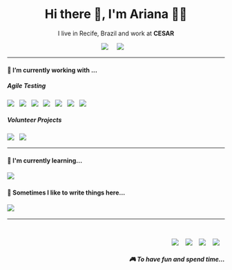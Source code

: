 <h1 align='center'> Hi there 👋, I'm Ariana  👩‍💻 </h1>

<p align='center'>
  I live in Recife, Brazil and work at <b>CESAR</b> 
</p>

<p align='center'>
  <a href="https://www.linkedin.com/in/ariana-lima-48bb98170/"><img src="https://img.shields.io/badge/linkedin-%230077B5.svg?&style=for-the-badge&logo=linkedin&logoColor=white" /></a>&nbsp;&nbsp;&nbsp;&nbsp;
  <a href="mailto:arianalimaguimaraes@gmail.com?subject=Contato%20profissional"><img src="https://img.shields.io/badge/gmail-%23D14836.svg?&style=for-the-badge&logo=gmail&logoColor=white" /></a>&nbsp;&nbsp;&nbsp;&nbsp;

</p>


<hr>


<!--
**StefanyVasc/StefanyVasc** is a ✨ _special_ ✨ repository because its `README.md` (this file) appears on your GitHub profile.

Here are some ideas to get you started:

- 🔭 I’m currently working on ...
- 🌱 I’m currently learning ...
- 👯 I’m looking to collaborate on ...
- 🤔 I’m looking for help with ...
- 💬 Ask me about ...
- 📫 How to reach me: ...
- 😄 Pronouns: ...
- ⚡ Fun fact: ...
-->




<h4> 🔭 I’m currently working with ...</h4>


<h5> Agile Testing</h5>
<p >
  <img src="https://img.shields.io/badge/google%20sheets%20-%230F9D58.svg?&style=for-the-badge&logo=google-sheets&logoColor=white" />&nbsp;&nbsp;
  <img src="https://img.shields.io/badge/postman%20-%23FF6C37.svg?&style=for-the-badge&logo=postman&logoColor=white" />&nbsp;&nbsp;
  <img src="https://img.shields.io/badge/python%20-%233776AB.svg?&style=for-the-badge&logo=python&logoColor=white" />&nbsp;&nbsp;
  <img src="https://img.shields.io/badge/git%20-%23F05032.svg?&style=for-the-badge&logo=git&logoColor=white" />&nbsp;&nbsp;
  <img src="https://img.shields.io/badge/jira%20-%230052CC.svg?&style=for-the-badge&logo=jira&logoColor=white" />&nbsp;&nbsp;
  <img src="https://img.shields.io/badge/jenkins%20-%23D24939.svg?&style=for-the-badge&logo=jenkins&logoColor=white" />&nbsp;&nbsp;
  <img src="https://img.shields.io/badge/docker%20-%232496ED.svg?&style=for-the-badge&logo=docker&logoColor=white" />&nbsp;&nbsp;
</p>


<h5>Volunteer Projects</h5>
<p >
  <img src="https://img.shields.io/badge/python%20-%233776AB.svg?&style=for-the-badge&logo=python&logoColor=white" />&nbsp;&nbsp;
  <img src="https://img.shields.io/badge/googlesheets%20-%230F9D58.svg?&style=for-the-badge&logo=googlesheets&logoColor=white" />&nbsp;&nbsp;
</p>

<hr>

<h4>🌱 I'm currently learning...</h4>
<p >
  <img src="https://img.shields.io/badge/flutter%20-%2302569B.svg?&style=for-the-badge&logo=flutter&logoColor=white" />&nbsp;&nbsp;&nbsp;
</p>


<p align='right'>
<h4>💬 Sometimes I like to write things here...</h4>
  <a href="https://medium.com/@arianalimaguimaraes"><img src="https://img.shields.io/badge/medium-%2312100E.svg?&style=for-the-badge&logo=medium&logoColor=white" /></a>&nbsp;&nbsp;&nbsp;
</p>


<hr>

<br>
<p align="right">
  <img src="https://img.shields.io/badge/netflix-%23E50914.svg?&style=for-the-badge&logo=netflix&logoColor=white" /></a>&nbsp;&nbsp;&nbsp;
  <img src="https://img.shields.io/badge/kindle-%23FF9900.svg?&style=for-the-badge&logo=amazon&logoColor=white" /></a>&nbsp;&nbsp;&nbsp;
  <img src="https://img.shields.io/badge/spotify-%231ED760.svg?&style=for-the-badge&logo=spotify&logoColor=white" /></a>&nbsp;&nbsp;&nbsp;
  <img src="https://img.shields.io/badge/Steam-%23000000.svg?&style=for-the-badge&logo=steam&logoColor=white" /></a>&nbsp;&nbsp;&nbsp;
  <h5 align="right">🎮 To have fun and spend time...</h5>
</p>



